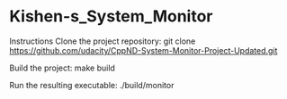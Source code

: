 # Kishen-s_System_Monitor 
Instructions
Clone the project repository: git clone https://github.com/udacity/CppND-System-Monitor-Project-Updated.git

Build the project: make build

Run the resulting executable: ./build/monitor 

